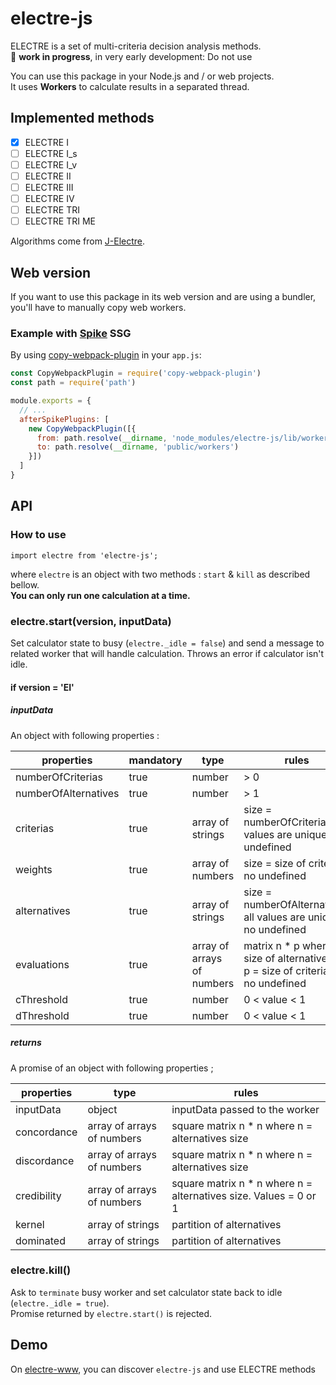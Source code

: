 # electre-js

ELECTRE is a set of multi-criteria decision analysis methods.  
👀 **work in progress**, in very early development: Do not use  

You can use this package in your Node.js and / or web projects.  
It uses **Workers** to calculate results in a separated thread.  

## Implemented methods

- [x] ELECTRE I
- [ ] ELECTRE I_s
- [ ] ELECTRE I_v
- [ ] ELECTRE II
- [ ] ELECTRE III
- [ ] ELECTRE IV
- [ ] ELECTRE TRI
- [ ] ELECTRE TRI ME

Algorithms come from [J-Electre](https://github.com/Valdecy/J-Electre).

## Web version

If you want to use this package in its web version and are using a bundler, you'll have to manually copy web workers.

### Example with [Spike](https://www.spike.cf/) SSG

By using [copy-webpack-plugin](https://github.com/kevlened/copy-webpack-plugin) in your `app.js`:

```js
const CopyWebpackPlugin = require('copy-webpack-plugin')
const path = require('path')

module.exports = {
  // ...
  afterSpikePlugins: [
    new CopyWebpackPlugin([{
      from: path.resolve(__dirname, 'node_modules/electre-js/lib/workers'),
      to: path.resolve(__dirname, 'public/workers')
    }])
  ]
}
```

## API

### How to use
```
import electre from 'electre-js';
```
where `electre` is an object with two methods : `start` & `kill` as described bellow.  
**You can only run one calculation at a time.**  

### electre.start(version, inputData)

Set calculator state to busy (`electre._idle = false`) and send a message to related worker that will handle calculation. Throws an error if calculator isn't idle.  

#### if version = 'EI'

##### inputData

An object with following properties :

| properties              | mandatory   | type                          | rules                                                                             |
|-------------------------|-------------|-------------------------------|-----------------------------------------------------------------------------------|
| numberOfCriterias       | true        | number                        | > 0                                                                               |
| numberOfAlternatives    | true        | number                        | > 1                                                                               |
| criterias               | true        | array of strings              | size = numberOfCriterias, all values are unique, no undefined                     |
| weights                 | true        | array of numbers              | size = size of criterias, no undefined                                            |
| alternatives            | true        | array of strings              | size = numberOfAlternatives, all values are unique, no undefined                  |
| evaluations             | true        | array of arrays of numbers    | matrix n * p where n = size of alternatives & p = size of criterias, no undefined |
| cThreshold              | true        | number                        | 0 < value < 1                                                                     |
| dThreshold              | true        | number                        | 0 < value < 1                                                                     |

##### returns

A promise of an object with following properties ;   

| properties   |  type                        | rules                                                             |
|--------------|------------------------------|-------------------------------------------------------------------|
| inputData    |  object                      | inputData passed to the worker                                    |
| concordance  |  array of arrays of numbers  | square matrix n * n where n = alternatives size                   |
| discordance  |  array of arrays of numbers  | square matrix n * n where n = alternatives size                   |
| credibility  |  array of arrays of numbers  | square matrix n * n where n = alternatives size. Values = 0 or 1  |
| kernel       |  array of strings            | partition of alternatives                                         |
| dominated    |  array of strings            | partition of alternatives                                         |

### electre.kill()

Ask to `terminate` busy worker and set calculator state back to idle (`electre._idle = true`).  
Promise returned by `electre.start()` is rejected.  

## Demo

On [electre-www](https://electre.netlify.com), you can discover `electre-js` and use ELECTRE methods
